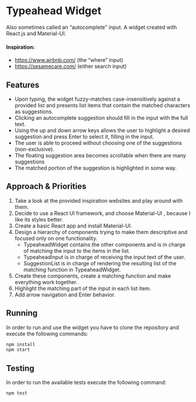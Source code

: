 # Typeahead Widget

Also sometimes called an “autocomplete” input.
A widget created with React.js and Material-UI.

#### Inspiration:
* <https://www.airbnb.com/> (the “where” input)
* <https://sesamecare.com/> (either search input)

## Features

* Upon typing, the widget fuzzy-matches case-insensitively against a provided list and presents list items that contain the matched characters as suggestions.
* Clicking an autocomplete suggestion should fill in the input with the full text.
* Using the up and down arrow keys allows the user to highlight a
desired suggestion and press Enter to select it, filling in the input.
* The user is able to proceed without choosing one of the suggestions (non-exclusive).
* The floating suggestion area becomes scrollable when there are many suggestions
* The matched portion of the suggestion is highlighted in some way.

## Approach & Priorities

1. Take a look at the provided inspiration websites and play around with them.
2. Decide to use a React UI framework, and choose Material-UI , because I like its styles better.
3. Create a basic React app and install Material-UI.
4. Design a hierarchy of components trying to make them descriptive and focused only on one functionality.
    * TypeaheadWidget contains the other components and is in charge of matching the input to the items in the list.
    * TypeaheadInput is in charge of receiving the input text of the user.
    * SuggestionList is in charge of rendering the resulting list of the matching function in TypeaheadWidget.
5. Create these components, create a matching function and make everything work together.
6. Highlight the matching part of the input in each list item.
7. Add arrow navigation and Enter behavior.

## Running

In order to run and use the widget you have to clone the repository and execute the following commands:

```bash
npm install
npm start
```

## Testing

In order to run the available tests execute the following command:

```bash
npm test
```
